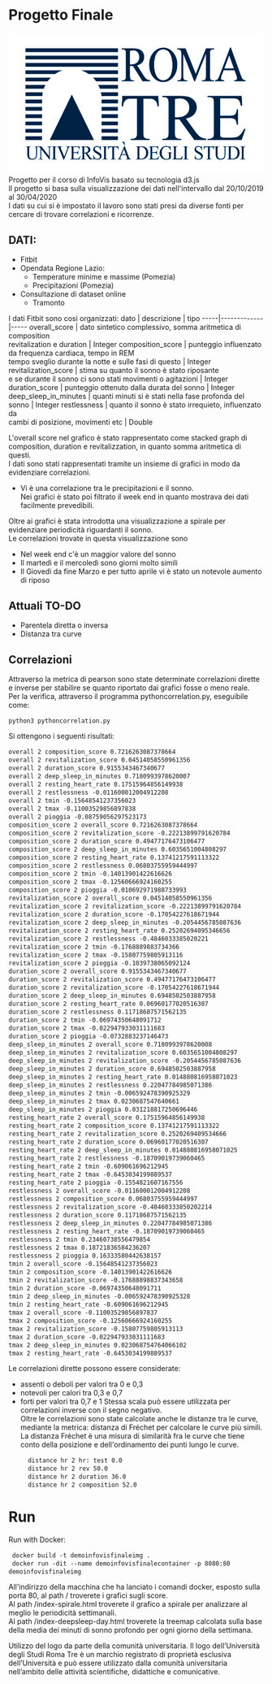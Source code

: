 # Progetto Finale 
![Logo Roma Tre](figure/Logo_Roma_Tre.jpg)
<br/>
Progetto per il corso di InfoVis basato su tecnologia d3.js <br/>
Il progetto si basa sulla visualizzazione dei dati nell'intervallo dal 20/10/2019 al 30/04/2020 <br/>
I dati su cui si è impostato il lavoro sono stati presi da diverse fonti per cercare di trovare correlazioni e ricorrenze. <br/>

## DATI:
* Fitbit
* Opendata Regione Lazio:
    * Temperature minime e massime (Pomezia)
    * Precipitazioni (Pomezia)
* Consultazione di dataset online 
    * Tramonto

I dati Fitbit sono così organizzati:
dato | descrizione | tipo
-----|-------------|-----
overall_score | dato sintetico complessivo, somma aritmetica di composition <br/> revitalization e duration | Integer
composition_score | punteggio influenzato da frequenza cardiaca, tempo in REM <br/> tempo sveglio durante la notte e sulle fasi di questo | Integer
revitalization_score | stima su quanto il sonno è stato riposante <br/> e se durante il sonno ci sono stati movimenti o agitazioni | Integer
duration_score | punteggio ottenuto dalla durata del sonno | Integer
deep_sleep_in_minutes | quanti minuti si è stati nella fase profonda del sonno | Integer
restlessness | quanto il sonno è stato irrequieto, influenzato da <br/> cambi di posizione, movimenti etc | Double

L'overall score nel grafico è stato rappresentato come stacked graph di composition, duration e revitalizzation, in quanto somma aritmetica di questi. <br/>
I dati sono stati rappresentati tramite un insieme di grafici in modo da evidenziare correlazioni. <br/>
* Vi è una correlazione tra le precipitazioni e il sonno. <br/>
Nei grafici è stato poi filtrato il week end in quanto mostrava dei dati facilmente prevedibili. <br/>

Oltre ai grafici è stata introdotta una visualizzazione a spirale per evidenziare periodicità riguardanti il sonno. <br/>
Le correlazioni trovate in questa visualizzazione sono
* Nel week end c'è un maggior valore del sonno
* Il martedì e il mercoledì sono giorni molto simili 
* Il Giovedì da fine Marzo e per tutto aprile vi è stato un notevole aumento di riposo

## Attuali TO-DO 
- Parentela diretta o inversa <br/>
- Distanza tra curve <br/>

## Correlazioni
Attraverso la metrica di pearson sono state determinate correlazioni dirette e inverse per stabilire se quanto riportato dai grafici fosse o meno reale. <br>
Per la verifica, attraverso il programma pythoncorrelation.py, eseguibile come:
 `````
 python3 pythoncorrelation.py
 `````
Si ottengono i seguenti risultati:
 `````
overall 2 composition_score 0.7216263087378664
overall 2 revitalization_score 0.04514058550961356
overall 2 duration_score 0.9155343467340677
overall 2 deep_sleep_in_minutes 0.7180993978620007
overall 2 resting_heart_rate 0.17515964856149938
overall 2 restlessness -0.011600012004912208
overall 2 tmin -0.15648541237356023
overall 2 tmax -0.11003529856897838
overall 2 pioggia -0.08759056297523173
composition_score 2 overall_score 0.7216263087378664
composition_score 2 revitalization_score -0.22213899791620784
composition_score 2 duration_score 0.49477176473106477
composition_score 2 deep_sleep_in_minutes 0.6035651004808297
composition_score 2 resting_heart_rate 0.13741217591113322
composition_score 2 restlessness 0.06803755959444997
composition_score 2 tmin -0.14013901422616626
composition_score 2 tmax -0.12560666924160255
composition_score 2 pioggia -0.010692971988733993
revitalization_score 2 overall_score 0.04514058550961356
revitalization_score 2 revitalization_score -0.22213899791620784
revitalization_score 2 duration_score -0.17054227618671944
revitalization_score 2 deep_sleep_in_minutes -0.2054456785087636
revitalization_score 2 resting_heart_rate 0.25202694095346656
revitalization_score 2 restlessness -0.4846033385020221
revitalization_score 2 tmin -0.1768889883734366
revitalization_score 2 tmax -0.15807759805913116
revitalization_score 2 pioggia -0.1039738065092124
duration_score 2 overall_score 0.9155343467340677
duration_score 2 revitalization_score 0.49477176473106477
duration_score 2 revitalization_score -0.17054227618671944
duration_score 2 deep_sleep_in_minutes 0.6948502503887958
duration_score 2 resting_heart_rate 0.06960177020516307
duration_score 2 restlessness 0.11718687571562135
duration_score 2 tmin -0.06974350648091712
duration_score 2 tmax -0.022947933031111683
duration_score 2 pioggia -0.0732883237146473
deep_sleep_in_minutes 2 overall_score 0.7180993978620008
deep_sleep_in_minutes 2 revitalization_score 0.6035651004808297
deep_sleep_in_minutes 2 revitalization_score -0.2054456785087636
deep_sleep_in_minutes 2 duration_score 0.6948502503887958
deep_sleep_in_minutes 2 resting_heart_rate 0.014880816958071023
deep_sleep_in_minutes 2 restlessness 0.22047784985071386
deep_sleep_in_minutes 2 tmin -0.006592478390925329
deep_sleep_in_minutes 2 tmax 0.0230687547640661
deep_sleep_in_minutes 2 pioggia 0.031218817250696446
resting_heart_rate 2 overall_score 0.17515964856149938
resting_heart_rate 2 composition_score 0.13741217591113322
resting_heart_rate 2 revitalization_score 0.2520269409534666
resting_heart_rate 2 duration_score 0.06960177020516307
resting_heart_rate 2 deep_sleep_in_minutes 0.014880816958071025
resting_heart_rate 2 restlessness -0.18709019739060465
resting_heart_rate 2 tmin -0.609061696212945
resting_heart_rate 2 tmax -0.6453034199889537
resting_heart_rate 2 pioggia -0.1554821607167556
restlessness 2 overall_score -0.011600012004912208
restlessness 2 composition_score 0.06803755959444997
restlessness 2 revitalization_score -0.48460333850202214
restlessness 2 duration_score 0.11718687571562135
restlessness 2 deep_sleep_in_minutes 0.22047784985071386
restlessness 2 resting_heart_rate -0.18709019739060465
restlessness 2 tmin 0.23460738556479854
restlessness 2 tmax 0.18721836584236207
restlessness 2 pioggia 0.16333580442638157
tmin 2 overall_score -0.15648541237356023
tmin 2 composition_score -0.14013901422616626
tmin 2 revitalization_score -0.17688898837343658
tmin 2 duration_score -0.06974350648091711
tmin 2 deep_sleep_in_minutes -0.006592478390925328
tmin 2 resting_heart_rate -0.609061696212945
tmax 2 overall_score -0.11003529856897837
tmax 2 composition_score -0.12560666924160255
tmax 2 revitalization_score -0.15807759805913113
tmax 2 duration_score -0.022947933031111683
tmax 2 deep_sleep_in_minutes 0.023068754764066102
tmax 2 resting_heart_rate -0.6453034199889537
  `````
Le correlazioni dirette possono essere considerate:
* assenti o deboli per valori tra 0 e 0,3
* notevoli per calori tra 0,3 e 0,7
* forti per valori tra 0,7 e 1
Stessa scala può essere utilizzata per correlazioni inverse con il segno negativo. <br/>
Oltre le correlazioni sono state calcolate anche le distanze tra le curve, mediante la metrica: distanza di Fréchet per calcolare le curve più simili. La distanza Fréchet è una misura di similarità fra le curve che tiene conto della posizione e dell'ordinamento dei punti lungo le curve.
  `````
    distance hr 2 hr: test 0.0
    distance hr 2 rev 50.0
    distance hr 2 duration 36.0
    distance hr 2 composition 52.0
  `````

# Run
Run with Docker: <br/>
 `````
  docker build -t demoinfovisfinaleimg .
  docker run -dit --name demoinfovisfinalecontainer -p 8080:80 demoinfovisfinaleimg
 `````
All'indirizzo della macchina che ha lanciato i comandi docker, esposto sulla porta 80, al path / troverete i grafici sugli score. <br/>
Al path /index-spirale.html troverete il grafico a spirale per analizzare al meglio le periodicità settimanali. <br/>
Al path /index-deepsleep-day.html troverete la treemap calcolata sulla base della media dei minuti di sonno profondo per ogni giorno della settimana. <br/>

Utilizzo del logo da parte della comunità universitaria.
Il logo dell’Università degli Studi Roma Tre è un marchio registrato di proprietà esclusiva dell’Università e può essere utilizzato dalla comunità universitaria nell’ambito delle attività scientifiche, didattiche e comunicative.
